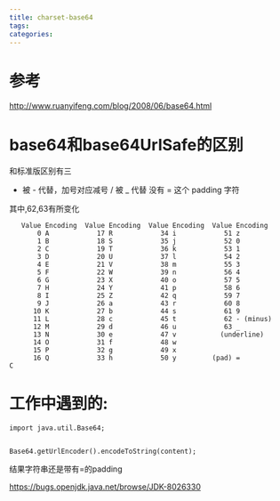 ```yaml
---
title: charset-base64
tags:
categories:
---
```


# 参考
http://www.ruanyifeng.com/blog/2008/06/base64.html

# base64和base64UrlSafe的区别
和标准版区别有三

+ 被 - 代替，加号对应减号
/ 被 _ 代替
没有 = 这个 padding 字符

其中,62,63有所变化

```
   Value Encoding  Value Encoding  Value Encoding  Value Encoding
       0 A            17 R            34 i            51 z
       1 B            18 S            35 j            52 0
       2 C            19 T            36 k            53 1
       3 D            20 U            37 l            54 2
       4 E            21 V            38 m            55 3
       5 F            22 W            39 n            56 4
       6 G            23 X            40 o            57 5
       7 H            24 Y            41 p            58 6
       8 I            25 Z            42 q            59 7
       9 J            26 a            43 r            60 8
      10 K            27 b            44 s            61 9
      11 L            28 c            45 t            62 - (minus)
      12 M            29 d            46 u            63 _
      13 N            30 e            47 v           (underline)
      14 O            31 f            48 w
      15 P            32 g            49 x
      16 Q            33 h            50 y         (pad) =
C
```

# 工作中遇到的:
```
import java.util.Base64;


Base64.getUrlEncoder().encodeToString(content);
```
结果字符串还是带有=的padding

https://bugs.openjdk.java.net/browse/JDK-8026330
